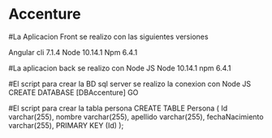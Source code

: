 # Accenture

#La Aplicacion Front se realizo con las siguientes versiones

Angular cli 7.1.4
Node 10.14.1
Npm 6.4.1

#La aplicacion back se realizo con Node JS
Node 10.14.1
npm 6.4.1

#El script para crear la BD sql server se realizo la conexion con Node JS
CREATE DATABASE [DBAccenture]
GO

#El script para crear la tabla persona
CREATE TABLE Persona (
    Id varchar(255),
    nombre varchar(255),
    apellido varchar(255),
    fechaNacimiento varchar(255),
	PRIMARY KEY (Id)
);

